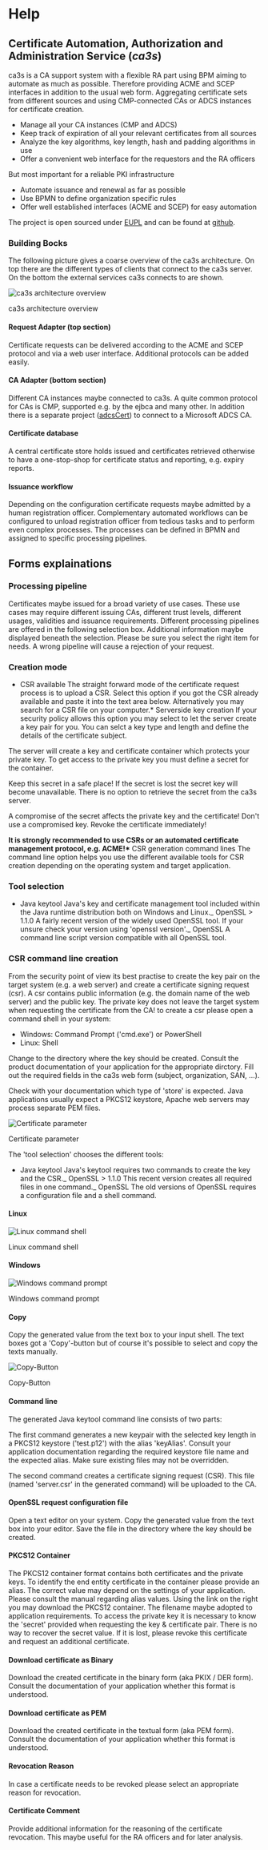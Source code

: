 # Help

## **C**ertificate **A**utomation, **A**uthorization and **A**dministration **S**ervice (_ca3s_)

ca3s is a CA support system with a flexible RA part using BPM aiming to automate as much as possible. Therefore providing ACME and SCEP interfaces in addition to the usual web form. Aggregating certificate sets from different sources and using CMP-connected CAs or ADCS instances for certificate creation.

- Manage all your CA instances (CMP and ADCS)
- Keep track of expiration of all your relevant certificates from all sources
- Analyze the key algorithms, key length, hash and padding algorithms in use
- Offer a convenient web interface for the requestors and the RA officers

But most important for a reliable PKI infrastructure

- Automate issuance and renewal as far as possible
- Use BPMN to define organization specific rules
- Offer well established interfaces (ACME and SCEP) for easy automation

The project is open sourced under [EUPL](https://joinup.ec.europa.eu/collection/eupl/eupl-text-eupl-12) and can be found at [github](https://github.com/kuehne-trustable-de/ca3sCore).

### Building Bocks

The following picture gives a coarse overview of the ca3s architecture. On top there are the different types of clients that connect to the ca3s server. On the bottom the external services ca3s connects to are shown.

![ca3s architecture overview](../../images/birds_view.jpg)

ca3s architecture overview

#### Request Adapter (top section)

Certificate requests can be delivered according to the ACME and SCEP protocol and via a web user interface. Additional protocols can be added easily.

#### CA Adapter (bottom section)

Different CA instances maybe connected to ca3s. A quite common protocol for CAs is CMP, supported e.g. by the ejbca and many other. In addition there is a separate project ([adcsCert](https://github.com/kuehne-trustable-de/adcsCert)) to connect to a Microsoft ADCS CA.

#### Certificate database

A central certificate store holds issued and certificates retrieved otherwise to have a one-stop-shop for certificate status and reporting, e.g. expiry reports.

#### Issuance workflow

Depending on the configuration certificate requests maybe admitted by a human registration officer. Complementary automated workflows can be configured to unload registration officer from tedious tasks and to perform even complex processes. The processes can be defined in BPMN and assigned to specific processing pipelines.

## Forms explainations

### Processing pipeline

Certificates maybe issued for a broad variety of use cases. These use cases may require different issuing CAs, different trust levels, different usages, validities and issuance requirements. Different processing pipelines are offered in the following selection box. Additional information maybe displayed beneath the selection. Please be sure you select the right item for needs. A wrong pipeline will cause a rejection of your request.

### Creation mode

- CSR available
  The straight forward mode of the certificate request process is to upload a CSR. Select this option if you got the CSR already available and paste it into the text area below. Alternatively you may search for a CSR file on your computer.\* Serverside key creation
  If your security policy allows this option you may select to let the server create a key pair for you. You can selct a key type and length and define the details of the certificate subject.

The server will create a key and certificate container which protects your private key. To get access to the private key you must define a secret for the container.

Keep this secret in a safe place! If the secret is lost the secret key will become unavailable. There is no option to retrieve the secret from the ca3s server.

A compromise of the secret affects the private key and the certificate! Don't use a compromised key. Revoke the certificate immediately!

**It is strongly recommended to use CSRs or an automated certificate management protocol, e.g. ACME!\*** CSR generation command lines
The command line option helps you use the different available tools for CSR creation depending on the operating system and target application.

### Tool selection

- Java keytool
  Java's key and certificate management tool included within the Java runtime distribution both on Windows and Linux._ OpenSSL > 1.1.0
  A fairly recent version of the widely used OpenSSL tool. If your unsure check your version using 'openssl version'._ OpenSSL
  A command line script version compatible with all OpenSSL tool.

### CSR command line creation

From the security point of view its best practise to create the key pair on the target system (e.g. a web server) and create a certificate signing request (csr). A csr contains public information (e.g. the domain name of the web server) and the public key. The private key does not leave the target system when requesting the certificate from the CA! to create a csr please open a command shell in your system:

- Windows: Command Prompt ('cmd.exe') or PowerShell
- Linux: Shell

Change to the directory where the key should be created. Consult the product documentation of your application for the appropriate dirctory. Fill out the required fields in the ca3s web form (subject, organization, SAN, ...).

Check with your documentation which type of 'store' is expected. Java applications usually expect a PKCS12 keystore, Apache web servers may process separate PEM files.

![Certificate parameter](../../images/sslnew4.png)

Certificate parameter

The 'tool selection' chooses the different tools:

- Java keytool
  Java's keytool requires two commands to create the key and the CSR._ OpenSSL > 1.1.0
  This recent version creates all required files in one command._ OpenSSL
  The old versions of OpenSSL requires a configuration file and a shell command.

#### Linux

![Linux command shell](../../images/java4shell.png)

Linux command shell

#### Windows

![Windows command prompt](../../images/sslold3.png)

Windows command prompt

#### Copy

Copy the generated value from the text box to your input shell. The text boxes got a 'Copy'-button but of course it's possible to select and copy the texts manually.

![Copy-Button](../../images/stop_sign.png)

Copy-Button

#### Command line

The generated Java keytool command line consists of two parts:

The first command generates a new keypair with the selected key length in a PKCS12 keystore ('test.p12') with the alias 'keyAlias'. Consult your application documentation regarding the required keystore file name and the expected alias. Make sure existing files may not be overridden.

The second command creates a certificate signing request (CSR). This file (named 'server.csr' in the generated command) will be uploaded to the CA.

#### OpenSSL request configuration file

Open a text editor on your system. Copy the generated value from the text box into your editor. Save the file in the directory where the key should be created.

#### PKCS12 Container

The PKCS12 container format contains both certificates and the private keys. To identify the end entity certificate in the container please provide an alias. The correct value may depend on the settings of your application. Please consult the manual regarding alias values. Using the link on the right you may download the PKCS12 container. The filename maybe adopted to application requirements. To access the private key it is necessary to know the 'secret' provided when requesting the key & certificate pair. There is no way to recover the secret value. If it is lost, please revoke this certificate and request an additional certificate.

#### Download certificate as Binary

Download the created certificate in the binary form (aka PKIX / DER form). Consult the documentation of your application whether this format is understood.

#### Download certificate as PEM

Download the created certificate in the textual form (aka PEM form). Consult the documentation of your application whether this format is understood.

#### Revocation Reason

In case a certificate needs to be revoked please select an appropriate reason for revocation.

#### Certificate Comment

Provide additional information for the reasoning of the certificate revocation. This maybe useful for the RA officers and for later analysis.

